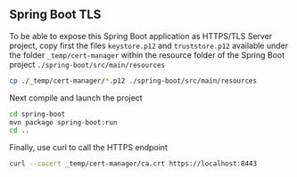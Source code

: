 ## Spring Boot TLS

To be able to expose this Spring Boot application as HTTPS/TLS Server project, copy first the files `keystore.p12` and `truststore.p12`
available under the folder `_temp/cert-manager` within the resource folder of the Spring Boot project `./spring-boot/src/main/resources`

```bash
cp ./_temp/cert-manager/*.p12 ./spring-boot/src/main/resources
```

Next compile and launch the project
```bash
cd spring-boot
mvn package spring-boot:run
cd ..
```
Finally, use curl to call the HTTPS endpoint

```bash
curl --cacert _temp/cert-manager/ca.crt https://localhost:8443
```


